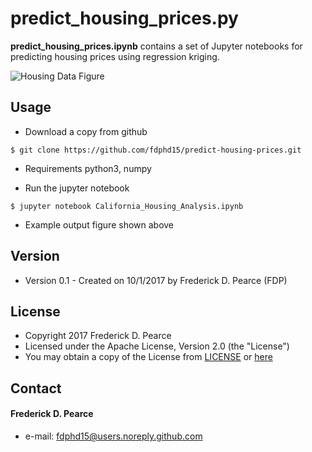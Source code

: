 predict_housing_prices.py
======
**predict_housing_prices.ipynb** contains a set of Jupyter notebooks for
predicting housing prices using regression kriging.

![Housing Data Figure](https://github.com/fdphd15/data-analysis-tools/blob/master/Plots/NCal_modis_olrc.png)

## Usage
* Download a copy from github

```
$ git clone https://github.com/fdphd15/predict-housing-prices.git
```

* Requirements
python3, numpy

* Run the jupyter notebook

```
$ jupyter notebook California_Housing_Analysis.ipynb 
```
* Example output figure shown above

## Version 
* Version 0.1 - Created on 10/1/2017 by Frederick D. Pearce (FDP)

## License 
* Copyright 2017 Frederick D. Pearce
* Licensed under the Apache License, Version 2.0 (the "License")
* You may obtain a copy of the License from
[LICENSE](https://github.com/fdphd15/housing-price-analysis/blob/master/LICENSE.md) or
[here](http://www.apache.org/licenses/LICENSE-2.0)
 
## Contact
#### Frederick D. Pearce
* e-mail: fdphd15@users.noreply.github.com


